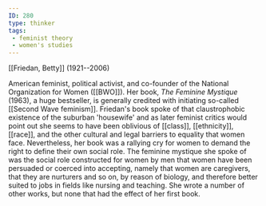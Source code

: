 ```yaml
---
ID: 280
type: thinker
tags: 
 - feminist theory
 - women's studies
---
```


[[Friedan, Betty]] 
(1921--2006)


American feminist, political activist, and co-founder of the
National
Organization for Women
([[BWO]]). Her book, *The Feminine Mystique* (1963), a huge bestseller, is generally credited with
initiating so-called [[Second Wave feminism]]. Friedan's book
spoke of that claustrophobic existence of the suburban 'housewife' and
as later feminist critics would point out she seems to have been
oblivious of [[class]],
[[ethnicity]],
[[race]], and the other
cultural and legal barriers to equality that women face. Nevertheless,
her book was a rallying cry for women to demand the right to define
their own social role. The feminine mystique she spoke of was the social
role constructed for women by men that women have been persuaded or
coerced into accepting, namely that women are caregivers, that they are
nurturers and so on, by reason of biology, and therefore better suited
to jobs in fields like nursing and teaching. She wrote a number of other
works, but none that had the effect of her first book.
